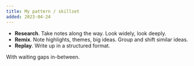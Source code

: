 ```yaml
---
title: My pattern / skillset
added: 2023-04-24
---
```


- **Research**. Take notes along the way. Look widely, look deeply.
- **Remix**. Note highlights, themes, big ideas. Group and shift similar ideas.
- **Replay**. Write up in a structured format.

With waiting gaps in-between.
